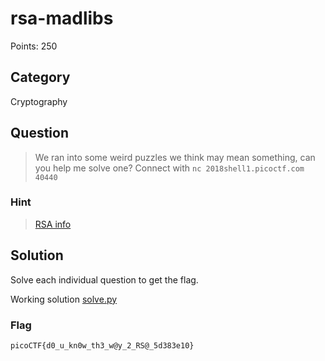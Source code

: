 # rsa-madlibs
Points: 250

## Category
Cryptography

## Question
>We ran into some weird puzzles we think may mean something, can you help me solve one? Connect with `nc 2018shell1.picoctf.com 40440`

### Hint
>[RSA info](https://simple.wikipedia.org/wiki/RSA_algorithm)

## Solution
Solve each individual question to get the flag.

Working solution [solve.py](solution/solve.py)

### Flag
`picoCTF{d0_u_kn0w_th3_w@y_2_RS@_5d383e10}`
